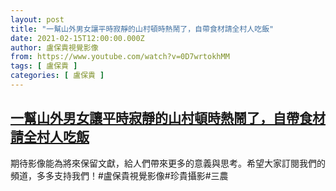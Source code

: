 ```yaml
---
layout: post
title: "一幫山外男女讓平時寂靜的山村頓時熱鬧了，自帶食材請全村人吃飯"
date: 2021-02-15T12:00:00.000Z
author: 盧保貴視覺影像
from: https://www.youtube.com/watch?v=0D7wrtokhMM
tags: [ 盧保貴 ]
categories: [ 盧保貴 ]
---
```

<!--1613390400000-->
[一幫山外男女讓平時寂靜的山村頓時熱鬧了，自帶食材請全村人吃飯](https://www.youtube.com/watch?v=0D7wrtokhMM)
------

<div>
期待影像能為將來保留文獻，給人們帶來更多的意義與思考。希望大家訂閱我們的頻道，多多支持我們！#盧保貴視覺影像#珍貴攝影#三農
</div>
